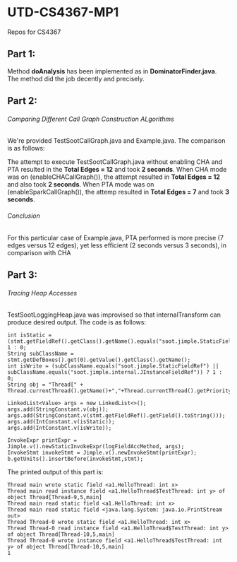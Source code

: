 # UTD-CS4367-MP1
Repos for CS4367

## Part 1:
Method __doAnalysis__ has been implemented as in __DominatorFinder.java__. The method did the job decently and precisely.


## Part 2:
###### Comparing Different Call Graph Construction ALgorithms
We're provided TestSootCallGraph.java and Example.java. The comparison is as follows:

The attempt to execute TestSootCallGraph.java without enabling CHA and PTA resulted in the __Total Edges = 12__ and took __2 seconds__.
When CHA mode was on (enableCHACallGraph()), the attempt resulted in __Total Edges = 12__ and also took __2 seconds__.
When PTA mode was on (enableSparkCallGraph()), the attemp resulted in __Total Edges = 7__ and took __3 seconds__.

###### Conclusion
For this particular case of Example.java, PTA performed is more precise (7 edges versus 12 edges), yet less efficient (2 seconds versus 3 seconds), in comparison with CHA

## Part 3:
###### Tracing Heap Accesses
TestSootLoggingHeap.java was improvised so that internalTransform can produce desired output. The code is as follows:

	int isStatic = (stmt.getFieldRef().getClass().getName().equals("soot.jimple.StaticFieldRef"))? 1 : 0;
	String subClassName = stmt.getDefBoxes().get(0).getValue().getClass().getName();
	int isWrite = (subClassName.equals("soot.jimple.StaticFieldRef") || subClassName.equals("soot.jimple.internal.JInstanceFieldRef")) ? 1 : 0;
	String obj = "Thread[" + Thread.currentThread().getName()+","+Thread.currentThread().getPriority()+","+Thread.currentThread().getThreadGroup().getParent().getName()+"]";
		    		
	LinkedList<Value> args = new LinkedList<>();
	args.add(StringConstant.v(obj));
	args.add(StringConstant.v(stmt.getFieldRef().getField().toString()));
	args.add(IntConstant.v(isStatic));
	args.add(IntConstant.v(isWrite));
		    		
	InvokeExpr printExpr = Jimple.v().newStaticInvokeExpr(logFieldAccMethod, args);
	InvokeStmt invokeStmt = Jimple.v().newInvokeStmt(printExpr);
	b.getUnits().insertBefore(invokeStmt,stmt);


The printed output of this part is:

	Thread main wrote static field <a1.HelloThread: int x>
	Thread main read instance field <a1.HelloThread$TestThread: int y> of object Thread[Thread-9,5,main]
	Thread main read static field <a1.HelloThread: int x>
	Thread main read static field <java.lang.System: java.io.PrintStream out>
	Thread Thread-0 wrote static field <a1.HelloThread: int x>
	Thread Thread-0 read instance field <a1.HelloThread$TestThread: int y> of object Thread[Thread-10,5,main]
	Thread Thread-0 wrote instance field <a1.HelloThread$TestThread: int y> of object Thread[Thread-10,5,main]
	1
